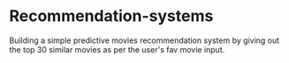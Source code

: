 # Recommendation-systems

Building a simple predictive movies recommendation system by giving out the top 30 similar movies as per the user's fav movie input. 
